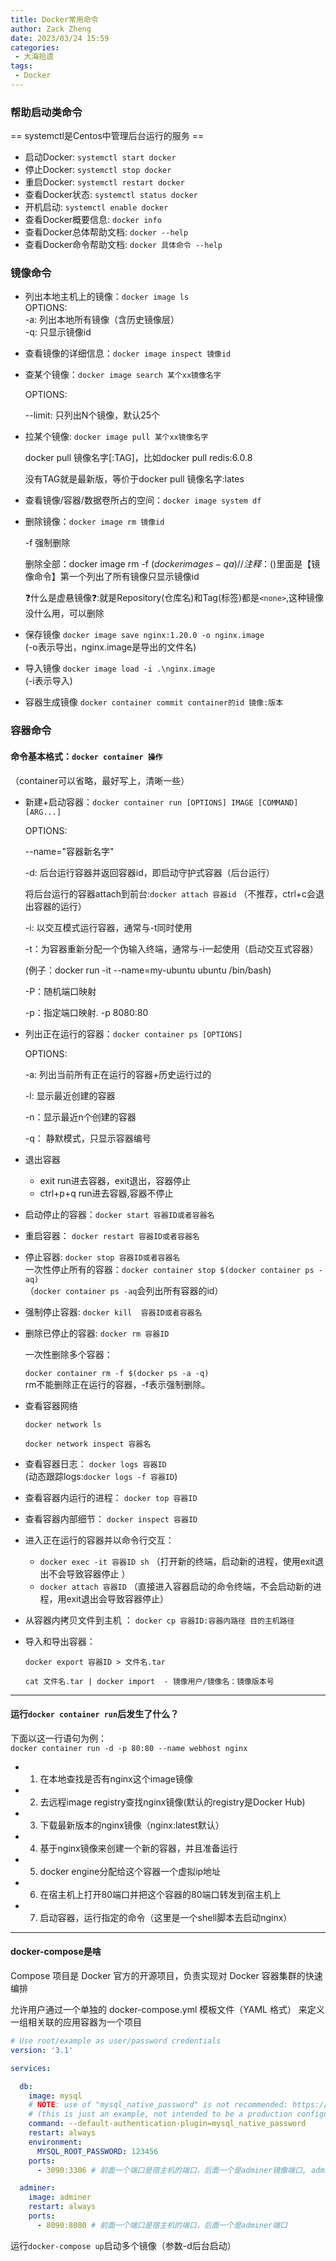 ```yaml
---
title: Docker常用命令
author: Zack Zheng
date: 2023/03/24 15:59
categories:
 - 大海拾遗
tags:
 - Docker
---
```


### 帮助启动类命令
== systemctl是Centos中管理后台运行的服务 ==
+ 启动Docker: `systemctl start docker`
+ 停止Docker: `systemctl stop docker`
+ 重启Docker: `systemctl restart docker`
+ 查看Docker状态: `systemctl status docker`
+ 开机启动: `systemctl enable docker`
+ 查看Docker概要信息: `docker info`
+ 查看Docker总体帮助文档: `docker --help`
+ 查看Docker命令帮助文档: `docker 具体命令 --help`


### 镜像命令

+ 列出本地主机上的镜像：`docker image ls`  
  OPTIONS:  
  -a: 列出本地所有镜像（含历史镜像层）  
  -q: 只显示镜像id  

+ 查看镜像的详细信息：`docker image inspect 镜像id`

+ 查某个镜像：`docker image search 某个xx镜像名字 `

  OPTIONS: 

  --limit: 只列出N个镜像，默认25个 

+ 拉某个镜像: `docker image pull 某个xx镜像名字`

  docker pull 镜像名字[:TAG]，比如docker pull redis:6.0.8

  没有TAG就是最新版，等价于docker pull 镜像名字:lates

+ 查看镜像/容器/数据卷所占的空间：`docker image system df`

+ 删除镜像：`docker image rm 镜像id`

  -f 强制删除

  删除全部：docker image rm -f $(docker images -qa)   // 注释：$()里面是【镜像命令】第一个列出了所有镜像只显示镜像id 

  :question:什么是虚悬镜像:question::就是Repository(仓库名)和Tag(标签)都是`<none>`,这种镜像没什么用，可以删除

+ 保存镜像
  `docker image save nginx:1.20.0 -o nginx.image`      
  (-o表示导出，nginx.image是导出的文件名)

+ 导入镜像
  `docker image load -i .\nginx.image`    
  (-i表示导入)  

+ 容器生成镜像
`docker container commit container的id 镜像:版本`


### 容器命令

#### 命令基本格式：`docker container 操作`     
（container可以省略，最好写上，清晰一些）   

+ 新建+启动容器：`docker container run [OPTIONS] IMAGE [COMMAND] [ARG...]`

  OPTIONS: 

  --name="容器新名字"

  -d: 后台运行容器并返回容器id，即启动守护式容器（后台运行）  

  将后台运行的容器attach到前台:`docker attach 容器id`   （不推荐，ctrl+c会退出容器的运行）

  -i:  以交互模式运行容器，通常与-t同时使用

  -t：为容器重新分配一个伪输入终端，通常与-i一起使用（启动交互式容器）

  (例子：docker run -it --name=my-ubuntu ubuntu /bin/bash)

  -P：随机端口映射

  -p：指定端口映射.  -p 8080:80

+ 列出正在运行的容器：`docker container ps [OPTIONS]`

  OPTIONS: 

  -a:  列出当前所有正在运行的容器+历史运行过的

  -l:  显示最近创建的容器

  -n：显示最近n个创建的容器

  -q： 静默模式，只显示容器编号 
  

+ 退出容器

  + exit   run进去容器，exit退出，容器停止
  + ctrl+p+q     run进去容器,容器不停止

+ 启动停止的容器：`docker start 容器ID或者容器名 `

+ 重启容器： `docker restart 容器ID或者容器名`

+ 停止容器: `docker stop 容器ID或者容器名`    
一次性停止所有的容器：`docker container stop $(docker container ps -aq)`    
（`docker container ps -aq`会列出所有容器的id）    

+ 强制停止容器: `docker kill  容器ID或者容器名`

+ 删除已停止的容器:  `docker rm 容器ID`

  一次性删除多个容器：

  `docker container rm -f $(docker ps -a -q)`   
  rm不能删除正在运行的容器，-f表示强制删除。   

+ 查看容器网络

  `docker network ls`

  `docker network inspect 容器名`

+ 查看容器日志： `docker logs 容器ID `   
  (动态跟踪logs:`docker logs -f 容器ID`)

+ 查看容器内运行的进程： `docker top 容器ID `

+ 查看容器内部细节： `docker inspect 容器ID  ` 

+ 进入正在运行的容器并以命令行交互： 

  + `docker exec -it 容器ID sh`   （打开新的终端，启动新的进程，使用exit退出不会导致容器停止  ）
  + `docker attach 容器ID`   （直接进入容器启动的命令终端，不会启动新的进程，用exit退出会导致容器停止）

+  从容器内拷贝文件到主机 ： `docker cp 容器ID:容器内路径 目的主机路径`

+ 导入和导出容器：  

  `docker export 容器ID > 文件名.tar`

  `cat 文件名.tar | docker import  - 镜像用户/镜像名：镜像版本号 `


---------------------------------------------------------------
#### 运行`docker container run`后发生了什么？

下面以这一行语句为例：   
`docker container run -d -p 80:80 --name webhost nginx`    

+ 1. 在本地查找是否有nginx这个image镜像     
+ 2. 去远程image registry查找nginx镜像(默认的registry是Docker Hub)     
+ 3. 下载最新版本的nginx镜像（nginx:latest默认）   
+ 4. 基于nginx镜像来创建一个新的容器，并且准备运行    
+ 5. docker engine分配给这个容器一个虚拟ip地址    
+ 6. 在宿主机上打开80端口并把这个容器的80端口转发到宿主机上   
+ 7. 启动容器，运行指定的命令（这里是一个shell脚本去启动nginx）      


---------------------------------------------------------------

#### docker-compose是啥

Compose 项⽬是 Docker 官⽅的开源项⽬，负责实现对 Docker 容器集群的快速编排

允许⽤户通过⼀个单独的 docker-compose.yml 模板⽂件（YAML 格式）
来定义⼀组相关联的应⽤容器为⼀个项⽬

```yaml
# Use root/example as user/password credentials
version: '3.1'

services:

  db:
    image: mysql
    # NOTE: use of "mysql_native_password" is not recommended: https://dev.mysql.com/doc/refman/8.0/en/upgrading-from-previous-series.html#upgrade-caching-sha2-password
    # (this is just an example, not intended to be a production configuration)
    command: --default-authentication-plugin=mysql_native_password
    restart: always
    environment:
      MYSQL_ROOT_PASSWORD: 123456
    ports:
      - 3090:3306 # 前面一个端口是宿主机的端口，后面一个是adminer镜像端口, adminer是一个mysql管理客户端

  adminer:
    image: adminer
    restart: always
    ports:
      - 8090:8080 # 前面一个端口是宿主机的端口，后面一个是adminer端口
```



运行`docker-compose up`启动多个镜像（参数-d后台启动）
